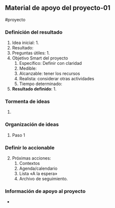 ## Material de apoyo del proyecto-01
#proyecto 

### Definición del resultado
1. Idea inicial: 
	1. 
2. Resultado: 
3. Preguntas útiles: 
	1. 
4. Objetivo Smart del proyecto
	1. Específico: Definir con claridad
	2. Medible: 
	3. Alcanzable: tener los recursos
	4. Realista: considerar otras actividades
	5. Tiempo determinado:  
5. **Resultado definido**:
	1. 

### Tormenta de ideas
1. 

### Organización de ideas
1. Paso 1

### Definir lo accionable
2. Próximas acciones:
	1. Contextos
	2. Agenda/calendario
	3. Lista «A la espera»
	4. Archivo de seguimiento.

### Información de apoyo al proyecto
- 
